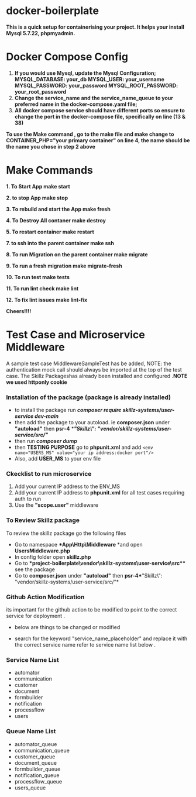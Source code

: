 # docker-boilerplate

**This is a quick setup for containerising your project. It helps your install Mysql 5.7.22, phpmyadmin.**

# Docker Compose Config

1. **If you would use Mysql, update the Mysql Configuration;
   MYSQL_DATABASE: your_db
   MYSQL_USER: your_username
   MYSQL_PASSWORD: your_password
   MYSQL_ROOT_PASSWORD: your_root_password**
2. **Change the service_name and the service_name_queue to your preferred name in the docker-compose.yaml file;**
3. **All docker compose service should have different ports so ensure to change the port in the docker-compose file, specifically on line (13 & 38)**

**To use the Make command , go to the make file and make change to CONTAINER_PHP="your primary container" on line 4, the name should be the name you chose in step 2 above**

# Make Commands

**1. To Start App
make start**

**2. to stop App
make stop**

**3. To rebuild and start the App
make fresh**

**4. To Destroy All contaner
make destroy**

**5. To restart container
make restart**

**7. to ssh into the parent container
make ssh**

**8. To run Migration on the parent container
make migrate**

**9. To run a fresh migration
make migrate-fresh**

**10. To run test
make tests**

**11. To run lint check
make lint**

**12. To fix lint issues
make lint-fix**

**Cheers!!!!**

# Test Case and Microservice Middleware

A sample test case MiddlewareSampleTest has be added, NOTE: the authentication mock call should always be imported at the top of the test case. The Skillz Packageshas already been installed and configured .**NOTE we used httponly cookie**

### Installation of the package (package is already installed)

-   to install the package run **_composer require skillz-systems/user-service dev-main_**
-   then add the package to your autoload. ie **composer.json** under **"autoload"** then **psr-4** \***_"Skillz\\": "vendor/skillz-systems/user-service/src/"_**
-   then run **_composer dump_**
-   then **TESTING PURPOSE** go to **phpunit.xml** and add `<env name="USERS_MS" value="your ip address:docker port"/> `
-   Also, add **USER_MS** to your env file

### Ckecklist to run microservice

1. Add your current IP address to the ENV_MS
2. Add your current IP address to **phpunit.xml** for all test cases requiring auth to run
3. Use the **"scope.user"** middleware

### To Review Skillz package

To review the skillz package go the following files

-   Go to namespace **\*App\Http\Middleware** \*and open **UsersMiddleware.php**
-   In config folder open **skillz.php**
-   Go to **\*project-boilerplate\vendor\skillz-systems\user-service\src\*\*** see the package
-   Go to **composer.json** under **"autoload"** then **psr-4\***"Skillz\\": "vendor/skillz-systems/user-service/src/"\*

### Github Action Modification

its important for the github action to be modified to point to the correct service for deployment .

-   below are things to be changed or modified

-   search for the keyword "service_name_placeholder" and replace it with the correct service name refer to service name list below .

### Service Name List

-   automator
-   communication
-   customer
-   document
-   formbuilder
-   notification
-   processflow
-   users

### Queue Name List

-   automator_queue
-   communication_queue
-   customer_queue
-   document_queue
-   formbuilder_queue
-   notification_queue
-   processflow_queue
-   users_queue
